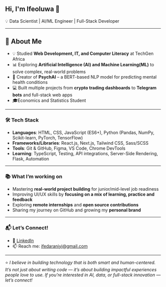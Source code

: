  ## Hi, I'm Ifeoluwa 🌸
💡 Data Scientist | AI/ML Engineer | Full-Stack Developer

---
## 🚀 About Me  
- 💡 Studied **Web Development, IT, and Computer Literacy** at TechGen Africa  
- 📊 Exploring **Artificial Intelligence (AI) and Machine Learning(ML)** to solve complex, real-world problems  
- 🔬 Creator of **PsychAI** – a BERT-based NLP model for predicting mental health conditions  
- 💻 Built multiple projects from **crypto trading dashboards** to **Telegram bots** and full-stack web apps
- 🎓Economics and Statistics Student
  
---

### 🛠️ Tech Stack

- **Languages**: HTML, CSS, JavaScript (ES6+), Python (Pandas, NumPy, Scikit-learn, PyTorch, TensorFlow)
- **Frameworks/Libraries**: React.js, Next.js, Tailwind CSS, Sass/SCSS
- **Tools**: Git & GitHub, Figma, VS Code, Chrome DevTools 
- **Learning**: TypeScript, Testing, API integrations, Server-Side Rendering, Flask, Automation
  
---

### 📚 What I’m working on

- Mastering **real-world project building** for junior/mid-level job readiness  
- Improving UI/UX skills by **focusing on a mix of learning, practice and feedback**  
- Exploring **remote internships** and **open source contributions**  
- Sharing my journey on GitHub and growing my **personal brand**  

---

### 📬 Let’s Connect!

- 💼 [LinkedIn](https://www.linkedin.com/in/ifeoluwaadeniyi/)  
- 📫 Reach me: ifedaraniyi@gmail.com

---

⭐️ *I believe in building technology that is both smart and human-centered. It’s not just about writing code — it’s about building *impactful experiences* people love to use. If you’re interested in AI, data, or full-stack innovation — let’s connect!*  
